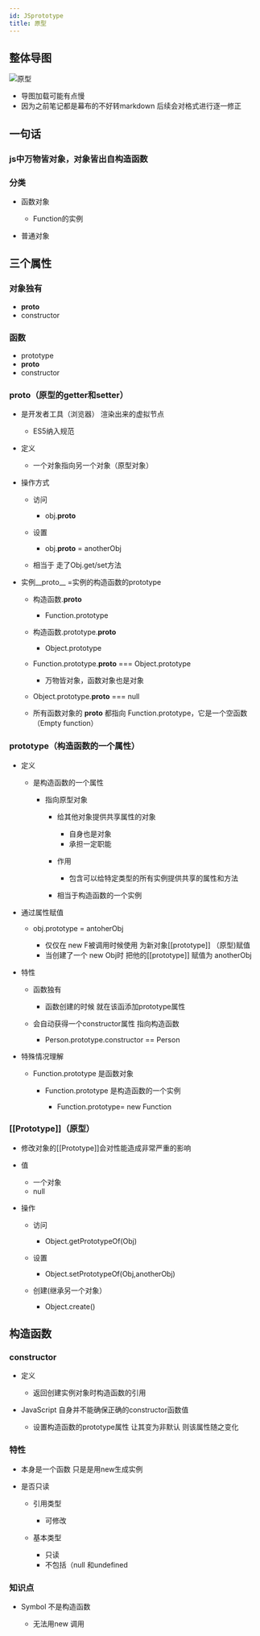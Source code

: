 ```yaml
---
id: JSprototype
title: 原型
---
```

## 整体导图
![原型](https://i.loli.net/2021/08/04/KmGbIOQo3SE8ZcF.png)
- 导图加载可能有点慢
- 因为之前笔记都是幕布的不好转markdown  后续会对格式进行逐一修正
## 一句话

### js中万物皆对象，对象皆出自构造函数

### 分类

- 函数对象

	- Function的实例

- 普通对象

## 三个属性

### 对象独有

- __proto__
- constructor

### 函数

- prototype
- __proto__
- constructor

### __proto__（原型的getter和setter）

- 是开发者工具（浏览器） 渲染出来的虚拟节点

	- ES5纳入规范

- 定义

	- 一个对象指向另一个对象（原型对象）

- 操作方式

	- 访问

		- obj.__proto__ 

	- 设置

		- obj.__proto__ = anotherObj

	- 相当于 走了Obj.get/set方法

- 实例__proto__ =实例的构造函数的prototype

	- 构造函数.__proto__

		- Function.prototype

	- 构造函数.prototype.__proto__

		- Object.prototype

	- Function.prototype.__proto__ === Object.prototype

		- 万物皆对象，函数对象也是对象

	- Object.prototype.__proto__ === null 
	- 所有函数对象的 __proto__ 都指向 Function.prototype，它是一个空函数（Empty function）

### prototype（构造函数的一个属性）

- 定义

	- 是构造函数的一个属性

		- 指向原型对象

			- 给其他对象提供共享属性的对象

				- 自身也是对象
				- 承担一定职能

			- 作用

				- 包含可以给特定类型的所有实例提供共享的属性和方法

			- 相当于构造函数的一个实例

- 通过属性赋值

	- obj.prototype = antoherObj

		- 仅仅在  new F被调用时候使用 为新对象[[prototype]] （原型)赋值
		- 当创建了一个 new  Obj时  把他的[[prototype]] 赋值为 anotherObj

- 特性

	- 函数独有

		- 函数创建的时候 就在该函添加prototype属性

	- 会自动获得一个constructor属性 指向构造函数

		- Person.prototype.constructor == Person

- 特殊情况理解

	- Function.prototype 是函数对象

		- Function.prototype 是构造函数的一个实例

			- Function.prototype= new Function

### [[Prototype]]（原型）

- 修改对象的[[Prototype]]会对性能造成非常严重的影响
- 值

	- 一个对象
	- null

- 操作

	- 访问

		- Object.getPrototypeOf(Obj)

	- 设置

		- Object.setPrototypeOf(Obj,anotherObj)

	- 创建(继承另一个对象）

		- Object.create()

### 

## 构造函数

### constructor

- 定义

	- 返回创建实例对象时构造函数的引用 

- JavaScript 自身并不能确保正确的constructor函数值

	- 设置构造函数的prototype属性 让其变为非默认 则该属性随之变化

### 特性

- 本身是一个函数 只是是用new生成实例
- 是否只读

	- 引用类型

		- 可修改

	- 基本类型

		- 只读
		- 不包括（null 和undefined

### 知识点

- Symbol  不是构造函数

	- 无法用new 调用

